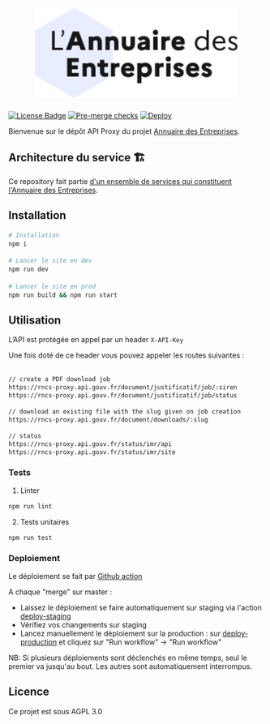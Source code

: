 <h1 align="center">
  <img src="https://github.com/annuaire-entreprises-data-gouv-fr/site/blob/main/public/images/annnuaire-entreprises.svg" width="400px" />
</h1>

<a href="https://github.com/annuaire-entreprises-data-gouv-fr/api-proxy/blob/main/LICENSE"><img src="https://img.shields.io/github/license/etalab/annuaire-entreprises-api-proxy.svg?color=green" alt="License Badge"></a>
[![Pre-merge checks](https://github.com/annuaire-entreprises-data-gouv-fr/api-proxy/actions/workflows/pre-merge.yml/badge.svg)](https://github.com/annuaire-entreprises-data-gouv-fr/api-proxy/actions/workflows/pre-merge.yml)
[![Deploy](https://github.com/annuaire-entreprises-data-gouv-fr/api-proxy/actions/workflows/deploy.yml/badge.svg)](https://github.com/annuaire-entreprises-data-gouv-fr/api-proxy/actions/workflows/deploy.yml)

Bienvenue sur le dépôt API Proxy du projet [Annuaire des Entreprises](https://annuaire-entreprises.data.gouv.fr).

## Architecture du service 🏗

Ce repository fait partie [d'un ensemble de services qui constituent l'Annuaire des Entreprises](https://github.com/annuaire-entreprises-data-gouv-fr/site?tab=readme-ov-file#dépôts-liés-).

## Installation

```bash
# Installation
npm i

# Lancer le site en dev
npm run dev

# Lancer le site en prod
npm run build && npm run start

```

## Utilisation

L’API est protégée en appel par un header `X-API-Key`

Une fois doté de ce header vous pouvez appeler les routes suivantes :

```

// create a PDF download job
https://rncs-proxy.api.gouv.fr/document/justificatif/job/:siren
https://rncs-proxy.api.gouv.fr/document/justificatif/job/status

// download an existing file with the slug given on job creation
https://rncs-proxy.api.gouv.fr/document/downloads/:slug

// status
https://rncs-proxy.api.gouv.fr/status/imr/api
https://rncs-proxy.api.gouv.fr/status/imr/site
```

### Tests

1. Linter

```bash
npm run lint
```

2. Tests unitaires

```bash
npm run test
```

### Deploiement

Le déploiement se fait par [Github action](https://github.com/annuaire-entreprises-data-gouv-fr/api-proxy/actions)

A chaque "merge" sur master :

- Laissez le déploiement se faire automatiquement sur staging via l'action [deploy-staging](https://github.com/annuaire-entreprises-data-gouv-fr/api-proxy/actions/workflows/deploy-staging.yml)
- Vérifiez vos changements sur staging
- Lancez manuellement le déploiement sur la production : sur [deploy-production](https://github.com/annuaire-entreprises-data-gouv-fr/api-proxy/actions/workflows/deploy-production.yml) et cliquez sur "Run workflow" -> "Run workflow"

NB: Si plusieurs déploiements sont déclenchés en même temps, seul le premier va jusqu'au bout. Les autres sont automatiquement interrompus.

## Licence

Ce projet est sous AGPL 3.0
